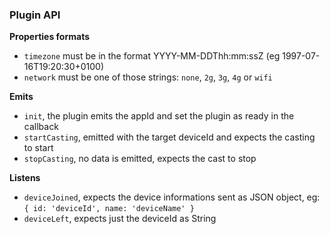 ### Plugin API

**Properties formats**
* `timezone` must be in the format YYYY-MM-DDThh:mm:ssZ (eg 1997-07-16T19:20:30+0100)
* `network` must be one of those strings: `none`, `2g`, `3g`, `4g` or `wifi`

**Emits**
* `init`, the plugin emits the appId and set the plugin as ready in the callback
* `startCasting`, emitted with the target deviceId and expects the casting to start
* `stopCasting`, no data is emitted, expects the cast to stop

**Listens**
* `deviceJoined`, expects the device informations sent as JSON object, eg: `{ id: 'deviceId', name: 'deviceName' }`
* `deviceLeft`, expects just the deviceId as String
